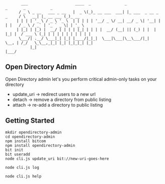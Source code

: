 
           ___                     ____  _               _                        _       _           _       
          / _ \ _ __   ___ _ __   |  _ \(_)_ __ ___  ___| |_ ___  _ __ _   _     / \   __| |_ __ ___ (_)_ __  
         | | | | '_ \ / _ \ '_ \  | | | | | '__/ _ \/ __| __/ _ \| '__| | | |   / _ \ / _` | '_ ` _ \| | '_ \ 
         | |_| | |_) |  __/ | | | | |_| | | | |  __/ (__| || (_) | |  | |_| |  / ___ \ (_| | | | | | | | | | |
          \___/| .__/ \___|_| |_| |____/|_|_|  \___|\___|\__\___/|_|   \__, | /_/   \_\__,_|_| |_| |_|_|_| |_|
               |_|                                                     |___/                                  

## Open Directory Admin

Open Directory admin let's you perform critical admin-only tasks on your directory

* update_uri -> redirect users to a new url
* detach -> remove a directory from public listing
* attach -> re-add a directory to public listing

## Getting Started

    mkdir opendirectory-admin
    cd opendirectory-admin
    npm install bitcom
    npm install opendirectory-admin
    bit init
    bit useradd
    node cli.js update_uri bit://new-uri-goes-here

    node cli.js log

    node cli.js help

